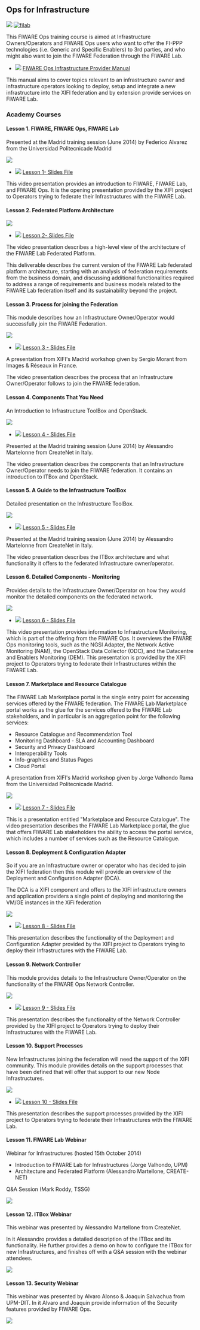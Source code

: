 <h2>Ops for Infrastructure</h2>

<!-- textlint-disable terminology -->

[![](https://nexus.lab.fiware.org/repository/raw/public/badges/chapters/fiware-ops.svg)](https://www.fiware.org/)
[![filab](https://img.shields.io/badge/tag-filab-orange.svg?logo=stackoverflow)](http://stackoverflow.com/questions/tagged/filab)

This FIWARE Ops training course is aimed at Infrastructure Owners/Operators and FIWARE Ops users who want to offer the
FI-PPP technologies (i.e. Generic and Specific Enablers) to 3rd parties, and who might also want to join the FIWARE
Federation through the FIWARE Lab.

-   ![](https://fiware.github.io/academy/img/pdf.png)
    [FIWARE Ops Infrastructure Provider Manual](https://fiware.github.io/academy/operations/operations-manual.pdf)

This manual aims to cover topics relevant to an infrastructure owner and infrastructure operators looking to deploy,
setup and integrate a new infrastructure into the XIFI federation and by extension provide services on FIWARE Lab.

<h3>Academy Courses</h3>

<h4>Lesson 1.  FIWARE, FIWARE Ops, FIWARE Lab</h4>

Presented at the Madrid training session (June 2014) by Federico Alvarez from the Universidad Politecnicade Madrid

[![](http://img.youtube.com/vi/pt97VO6l-Ug/0.jpg)](https://www.youtube.com/watch?v=pt97VO6l-Ug "FIWARE, FIWARE Ops, FIWARE Lab")

-   ![](https://fiware.github.io/academy/img/pdf.png)
    [Lesson 1- Slides File](https://fiware.github.io/academy/operations/operations-1.pdf)

This video presentation provides an introduction to FIWARE, FIWARE Lab, and FIWARE Ops. It is the opening presentation
provided by the XIFI project to Operators trying to federate their Infrastructures with the FIWARE Lab.

<h4>Lesson 2.  Federated Platform Architecture</h4>

[![](http://img.youtube.com/vi/Cqn92GvGIVc/0.jpg)](https://www.youtube.com/watch?v=Cqn92GvGIVc "Federated Platform Architecture")

-   ![](https://fiware.github.io/academy/img/pdf.png)
    [Lesson 2- Slides File](https://fiware.github.io/academy/operations/operations-2.pdf)

The video presentation describes a high-level view of the architecture of the FIWARE Lab Federated Platform.

This deliverable describes the current version of the FIWARE Lab federated platform architecture, starting with an
analysis of federation requirements from the business domain, and discussing additional functionalities required to
address a range of requirements and business models related to the FIWARE Lab federation itself and its sustainability
beyond the project.

<h4>Lesson 3.  Process for joining the Federation</h4>

This module describes how an Infrastructure Owner/Operator would successfully join the FIWARE Federation.

[![](http://img.youtube.com/vi/tnz0JWqPJks/0.jpg)](https://www.youtube.com/watch?v=tnz0JWqPJks "Process for joining the Federation")

-   ![](https://fiware.github.io/academy/img/pdf.png)
    [Lesson 3 - Slides File](https://fiware.github.io/academy/operations/operations-3.pdf)

A presentation from XIFI's Madrid workshop given by Sergio Morant from Images & Réseaux in France.

The video presentation describes the process that an Infrastructure Owner/Operator follows to join the FIWARE
federation.

<h4>Lesson 4.  Components That You Need</h4>

An Introduction to Infrastructure ToolBox and OpenStack.

[![](http://img.youtube.com/vi/FT2is8IfaVo/0.jpg)](https://www.youtube.com/watch?v=FT2is8IfaVo "Components That You Need")

-   ![](https://fiware.github.io/academy/img/pdf.png)
    [Lesson 4 - Slides File](https://fiware.github.io/academy/operations/operations-4.pdf)

Presented at the Madrid training session (June 2014) by Alessandro Martelonne from CreateNet in Italy.

The video presentation describes the components that an Infrastructure Owner/Operator needs to join the FIWARE
federation. It contains an introduction to ITBox and OpenStack.

<h4>Lesson 5.  A Guide to the Infrastructure ToolBox</h4>

Detailed presentation on the Infrastructure ToolBox.

[![](http://img.youtube.com/vi/Yng3m2uVNxw/0.jpg)](https://www.youtube.com/watch?v=Yng3m2uVNxw "Infrastructure ToolBox")

-   ![](https://fiware.github.io/academy/img/pdf.png)
    [Lesson 5 - Slides File](https://fiware.github.io/academy/operations/operations-5.pdf)

Presented at the Madrid training session (June 2014) by Alessandro Martelonne from CreateNet in Italy.

The video presentation describes the ITBox architecture and what functionality it offers to the federated Infrastructure
owner/operator.

<h4>Lesson 6.  Detailed Components - Monitoring</h4>

Provides details to the Infrastructure Owner/Operator on how they would monitor the detailed components on the federated
network.

[![](http://img.youtube.com/vi/xS1hcsLRkDc/0.jpg)](https://www.youtube.com/watch?v=xS1hcsLRkDc "Detailed Components - Monitoring")

-   ![](https://fiware.github.io/academy/img/pdf.png)
    [Lesson 6 - Slides File](https://fiware.github.io/academy/operations/operations-6.pdf)

This video presentation provides information to Infrastructure Monitoring, which is part of the offering from the FIWARE
Ops. It overviews the FIWARE Ops monitoring tools, such as the NGSI Adapter, the Network Active Monitoring (NAM), the
OpenStack Data Collector (ODC), and the Datacentre and Enablers Monitoring (DEM). This presentation is provided by the
XIFI project to Operators trying to federate their Infrastructures within the FIWARE Lab.

<h4>Lesson 7.  Marketplace and Resource Catalogue</h4>

The FIWARE Lab Marketplace portal is the single entry point for accessing services offered by the FIWARE federation. The
FIWARE Lab Marketplace portal works as the glue for the services offered to the FIWARE Lab stakeholders, and in
particular is an aggregation point for the following services:

-   Resource Catalogue and Recommendation Tool
-   Monitoring Dashboard - SLA and Accounting Dashboard
-   Security and Privacy Dashboard
-   Interoperability Tools
-   Info-graphics and Status Pages
-   Cloud Portal

A presentation from XIFI's Madrid workshop given by Jorge Valhondo Rama from the Universidad Politecnicade Madrid.

[![](http://img.youtube.com/vi/L6KmyaXdJq8/0.jpg)](https://www.youtube.com/watch?v=L6KmyaXdJq8 "Marketplace and Resource Catalogue")

-   ![](https://fiware.github.io/academy/img/pdf.png)
    [Lesson 7 - Slides File](https://fiware.github.io/academy/operations/operations-7.pdf)

This is a presentation entitled "Marketplace and Resource Catalogue". The video presentation describes the FIWARE Lab
Marketplace portal, the glue that offers FIWARE Lab stakeholders the ability to access the portal service, which
includes a number of services such as the Resource Catalogue.

<h4>Lesson 8.   Deployment & Configuration Adapter </h4>

So if you are an Infrastructure owner or operator who has decided to join the XIFI federation then this module will
provide an overview of the Deployment and Configuration Adapter (DCA).

The DCA is a XIFI component and offers to the XIFI infrastructure owners and application providers a single point of
deploying and monitoring the VM/GE instances in the XiFi federation

[![](http://img.youtube.com/vi/SxEsM6_CRVQ/0.jpg)](https://www.youtube.com/watch?v=SxEsM6_CRVQ "Deployment & Configuration Adapter")

-   ![](https://fiware.github.io/academy/img/pdf.png)
    [Lesson 8 - Slides File](https://fiware.github.io/academy/operations/operations-8.pdf)

This presentation describes the functionality of the Deployment and Configuration Adapter provided by the XIFI project
to Operators trying to deploy their Infrastructures with the FIWARE Lab.

<h4>Lesson 9.  Network Controller</h4>

This module provides details to the Infrastructure Owner/Operator on the functionality of the FIWARE Ops Network
Controller.

[![](http://img.youtube.com/vi/cMVTCWSvMTk/0.jpg)](https://www.youtube.com/watch?v=cMVTCWSvMTk "Network Controller")

-   ![](https://fiware.github.io/academy/img/pdf.png)
    [Lesson 9 - Slides File](https://fiware.github.io/academy/operations/operations-8.pdf)

This presentation describes the functionality of the Network Controller provided by the XIFI project to Operators trying
to deploy their Infrastructures with the FIWARE Lab.

<h4>Lesson 10.  Support Processes</h4>

New Infrastructures joining the federation will need the support of the XIFI community. This module provides details on
the support processes that have been defined that will offer that support to our new Node Infrastructures.

[![](http://img.youtube.com/vi/gMaLbZMqm98/0.jpg)](https://www.youtube.com/watch?v=gMaLbZMqm98 "Support Processes")

-   ![](https://fiware.github.io/academy/img/pdf.png)
    [Lesson 10 - Slides File](https://fiware.github.io/academy/operations/operations-10.pdf)

This presentation describes the support processes provided by the XIFI project to Operators trying to federate their
Infrastructures with the FIWARE Lab.

<h4>Lesson 11.  FIWARE Lab Webinar</h4>

Webinar for Infrastructures (hosted 15th October 2014)

-   Introduction to FIWARE Lab for Infrastructures (Jorge Valhondo, UPM)
-   Architecture and Federated Platform (Alessandro Martellone, CREATE-NET)

Q&A Session (Mark Roddy, TSSG)

[![](http://img.youtube.com/vi/_neKKRIufjU/0.jpg)](https://www.youtube.com/watch?v=_neKKRIufjU "FIWARE Lab Webinar")

<h4>Lesson 12.  ITBox Webinar</h4>

This webinar was presented by Alessandro Martellone from CreateNet.

In it Alessandro provides a detailed description of the ITBox and its functionality. He further provides a demo on how
to configure the ITBox for new Infrastructures, and finishes off with a Q&A session with the webinar attendees.

[![](http://img.youtube.com/vi/lHcJA2w07nY/0.jpg)](https://www.youtube.com/watch?v=lHcJA2w07nY "ITBox Webinar")

<h4>Lesson 13. Security Webinar</h4>

This webinar was presented by Alvaro Alonso & Joaquin Salvachua from UPM-DIT. In it Alvaro and Joaquin provide
information of the Security features provided by FIWARE Ops.

[![](http://img.youtube.com/vi/SOJU1Whth94/0.jpg)](https://www.youtube.com/watch?v=SOJU1Whth94 "Security Webinar")
